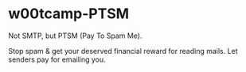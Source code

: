 # w00tcamp-PTSM
Not SMTP, but PTSM (Pay To Spam Me).

Stop spam &amp; get your deserved financial reward for reading mails. Let senders pay for emailing you.
